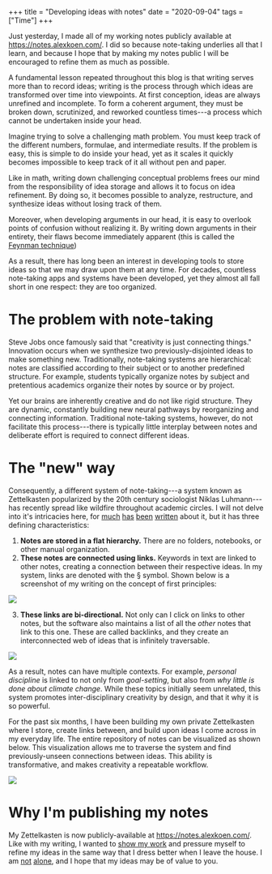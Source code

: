 +++
title = "Developing ideas with notes"
date = "2020-09-04"
tags = ["Time"]
+++

Just yesterday, I made all of my working notes publicly available at https://notes.alexkoen.com/. I did so because note-taking underlies all that I learn, and because I hope that by making my notes public I will be encouraged to refine them as much as possible.

<!--more-->

A fundamental lesson repeated throughout this blog is that writing serves more than to record ideas; writing is the process through which ideas are transformed over time into viewpoints. At first conception, ideas are always unrefined and incomplete. To form a coherent argument, they must be broken down, scrutinized, and reworked countless times---a process which cannot be undertaken inside your head.

Imagine trying to solve a challenging math problem. You must keep track of the different numbers, formulae, and intermediate results. If the problem is easy, this is simple to do inside your head, yet as it scales it quickly becomes impossible to keep track of it all without pen and paper.

Like in math, writing down challenging conceptual problems frees our mind from the responsibility of idea storage and allows it to focus on idea refinement. By doing so, it becomes possible to analyze, restructure, and synthesize ideas without losing track of them. 

Moreover, when developing arguments in our head, it is easy to overlook points of confusion without realizing it. By writing down arguments in their entirety, their flaws become immediately apparent (this is called the [Feynman technique](https://fs.blog/2012/04/feynman-technique/))

As a result, there has long been an interest in developing tools to store ideas so that we may draw upon them at any time. For decades, countless note-taking apps and systems have been developed, yet they almost all fall short in one respect: they are too organized.

# The problem with note-taking

Steve Jobs once famously said that "creativity is just connecting things." Innovation occurs when we synthesize two previously-disjointed ideas to make something new. Traditionally, note-taking systems are hierarchical: notes are classified according to their subject or to another predefined structure. For example, students typically organize notes by subject and pretentious academics organize their notes by source or by project.

Yet our brains are inherently creative and do not like rigid structure. They are dynamic, constantly building new neural pathways by reorganizing and connecting information. Traditional note-taking systems, however, do not facilitate this process---there is typically little interplay between notes and deliberate effort is required to connect different ideas. 

# The "new" way
Consequently, a different system of note-taking---a system known as Zettelkasten popularized by the 20th century sociologist Niklas Luhmann---has recently spread like wildfire throughout academic circles.  I will not delve into it's intricacies here, for [much](https://fortelabs.co/blog/how-to-take-smart-notes/) 
[has](https://tinylittlebusinesses.com/zettelkasten-method/) [been](https://www.lesswrong.com/posts/NfdHG6oHBJ8Qxc26s/the-zettelkasten-method-1) [written](https://www.amazon.com/How-Take-Smart-Notes-Nonfiction-ebook/dp/B06WVYW33Y) about it, but it has three defining characteristics:

1. **Notes are stored in a flat hierarchy.** There are no folders, notebooks, or other manual organization. 
2. **These notes are connected using links.** Keywords in text are linked to other notes, creating a connection between their respective ideas. In my system, links are denoted with the § symbol. Shown below is a screenshot of my writing on the concept of first principles:

![](/writing/img/notes-fp.png)

3. **These links are bi-directional.** Not only can I click on links to other notes, but the software also maintains a list of all the *other* notes that link to this one. These are called backlinks, and they create an interconnected web of ideas that is infinitely traversable.

![](/writing/img/notes-fp2.png)

As a result, notes can have multiple contexts. For example, *personal discipline* is linked to not only from *goal-setting*, but also from *why little is done about climate change*. While these topics initially seem unrelated, this system promotes inter-disciplinary creativity by design, and that it why it is so powerful.

For the past six months, I have been building my own private Zettelkasten where I store, create links between, and build upon ideas I come across in my everyday life. The entire repository of notes can be visualized as shown below. This visualization allows me to traverse the system and find previously-unseen connections between ideas. This ability is transformative, and makes creativity a repeatable workflow.

![](/writing/img/notes-graph.png)


# Why I'm publishing my notes

My Zettelkasten is now publicly-available at <https://notes.alexkoen.com/>. Like with my writing, I wanted to [show my work](/writing/posts/show-your-work) and pressure myself to refine my ideas in the same way that I dress better when I leave the house. I am [not](https://notes.andymatuschak.org/About_these_notes) [alone](https://braindump.jethro.dev/), and I hope that my ideas may be of value to you.
